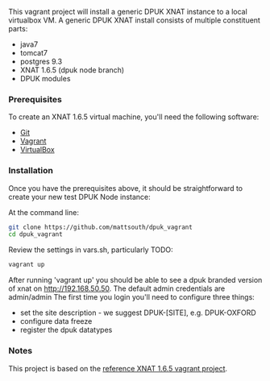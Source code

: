 This vagrant project will install a generic DPUK XNAT instance to a local
virtualbox VM.  A generic DPUK XNAT install consists of multiple constituent parts:

* java7
* tomcat7
* postgres 9.3
* XNAT 1.6.5 (dpuk node branch)
* DPUK modules

### Prerequisites

To create an XNAT 1.6.5 virtual machine, you'll need the following software:

* [Git](https://git-scm.com)
* [Vagrant](https://www.vagrantup.com)
* [VirtualBox](https://www.virtualbox.org)

### Installation

Once you have the prerequisites above, it should be straightforward to create your new test DPUK Node instance:

At the command line:

```bash
git clone https://github.com/mattsouth/dpuk_vagrant
cd dpuk_vagrant
```
Review the settings in vars.sh, particularly TODO:

```bash
vagrant up
```

After running 'vagrant up' you should be able to see a dpuk branded version of
xnat on http://192.168.50.50.  The default admin credentials are admin/admin
The first time you login you'll need to configure three things:
 * set the site description - we suggest DPUK-[SITE], e.g. DPUK-OXFORD
 * configure data freeze
 * register the dpuk datatypes

### Notes

This project is based on the [reference XNAT 1.6.5 vagrant project](https://bitbucket.org/nrg/xnat_vagrant_1_6dev).
